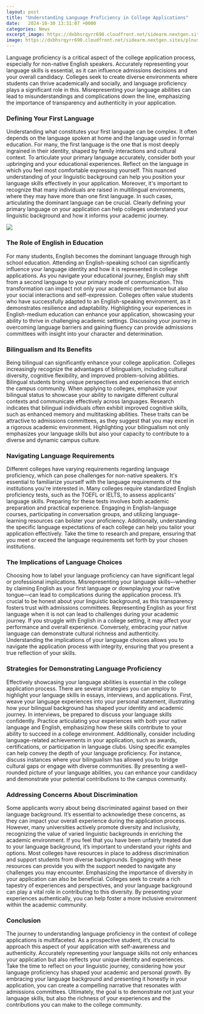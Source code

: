 ```yaml
---
layout: post
title: "Understanding Language Proficiency in College Applications"
date:   2024-10-30 13:31:07 +0000
categories: News
excerpt_image: https://dxbhsrqyrr690.cloudfront.net/sidearm.nextgen.sites/plnusealions.com/images/responsive_2023/default_image.png
image: https://dxbhsrqyrr690.cloudfront.net/sidearm.nextgen.sites/plnusealions.com/images/responsive_2023/default_image.png
---
```


Language proficiency is a critical aspect of the college application process, especially for non-native English speakers. Accurately representing your language skills is essential, as it can influence admissions decisions and your overall candidacy. Colleges seek to create diverse environments where students can thrive academically and socially, and language proficiency plays a significant role in this. Misrepresenting your language abilities can lead to misunderstandings and complications down the line, emphasizing the importance of transparency and authenticity in your application.
### Defining Your First Language
Understanding what constitutes your first language can be complex. It often depends on the language spoken at home and the language used in formal education. For many, the first language is the one that is most deeply ingrained in their identity, shaped by family interactions and cultural context. To articulate your primary language accurately, consider both your upbringing and your educational experiences. Reflect on the language in which you feel most comfortable expressing yourself. This nuanced understanding of your linguistic background can help you position your language skills effectively in your application. 
Moreover, it's important to recognize that many individuals are raised in multilingual environments, where they may have more than one first language. In such cases, articulating the dominant language can be crucial. Clearly defining your primary language on your application can help colleges understand your linguistic background and how it informs your academic journey.

![](https://dxbhsrqyrr690.cloudfront.net/sidearm.nextgen.sites/plnusealions.com/images/responsive_2023/default_image.png)
### The Role of English in Education
For many students, English becomes the dominant language through high school education. Attending an English-speaking school can significantly influence your language identity and how it is represented in college applications. As you navigate your educational journey, English may shift from a second language to your primary mode of communication. This transformation can impact not only your academic performance but also your social interactions and self-expression.
Colleges often value students who have successfully adapted to an English-speaking environment, as it demonstrates resilience and adaptability. Highlighting your experiences in English-medium education can enhance your application, showcasing your ability to thrive in challenging academic settings. Discussing your journey in overcoming language barriers and gaining fluency can provide admissions committees with insight into your character and determination.
### Bilingualism and Its Benefits
Being bilingual can significantly enhance your college application. Colleges increasingly recognize the advantages of bilingualism, including cultural diversity, cognitive flexibility, and improved problem-solving abilities. Bilingual students bring unique perspectives and experiences that enrich the campus community. When applying to colleges, emphasize your bilingual status to showcase your ability to navigate different cultural contexts and communicate effectively across languages.
Research indicates that bilingual individuals often exhibit improved cognitive skills, such as enhanced memory and multitasking abilities. These traits can be attractive to admissions committees, as they suggest that you may excel in a rigorous academic environment. Highlighting your bilingualism not only emphasizes your language skills but also your capacity to contribute to a diverse and dynamic campus culture.
### Navigating Language Requirements
Different colleges have varying requirements regarding language proficiency, which can pose challenges for non-native speakers. It's essential to familiarize yourself with the language requirements of the institutions you're interested in. Many colleges require standardized English proficiency tests, such as the TOEFL or IELTS, to assess applicants' language skills.
Preparing for these tests involves both academic preparation and practical experience. Engaging in English-language courses, participating in conversation groups, and utilizing language-learning resources can bolster your proficiency. Additionally, understanding the specific language expectations of each college can help you tailor your application effectively. Take the time to research and prepare, ensuring that you meet or exceed the language requirements set forth by your chosen institutions.
### The Implications of Language Choices
Choosing how to label your language proficiency can have significant legal or professional implications. Misrepresenting your language skills—whether by claiming English as your first language or downplaying your native tongue—can lead to complications during the application process. It’s crucial to be honest about your linguistic background, as this transparency fosters trust with admissions committees.
Representing English as your first language when it is not can lead to challenges during your academic journey. If you struggle with English in a college setting, it may affect your performance and overall experience. Conversely, embracing your native language can demonstrate cultural richness and authenticity. Understanding the implications of your language choices allows you to navigate the application process with integrity, ensuring that you present a true reflection of your skills.
### Strategies for Demonstrating Language Proficiency
Effectively showcasing your language abilities is essential in the college application process. There are several strategies you can employ to highlight your language skills in essays, interviews, and applications. First, weave your language experiences into your personal statement, illustrating how your bilingual background has shaped your identity and academic journey.
In interviews, be prepared to discuss your language skills confidently. Practice articulating your experiences with both your native language and English, emphasizing how these skills contribute to your ability to succeed in a college environment. Additionally, consider including language-related achievements in your application, such as awards, certifications, or participation in language clubs.
Using specific examples can help convey the depth of your language proficiency. For instance, discuss instances where your bilingualism has allowed you to bridge cultural gaps or engage with diverse communities. By presenting a well-rounded picture of your language abilities, you can enhance your candidacy and demonstrate your potential contributions to the campus community.
### Addressing Concerns About Discrimination
Some applicants worry about being discriminated against based on their language background. It’s essential to acknowledge these concerns, as they can impact your overall experience during the application process. However, many universities actively promote diversity and inclusivity, recognizing the value of varied linguistic backgrounds in enriching the academic environment.
If you feel that you have been unfairly treated due to your language background, it’s important to understand your rights and options. Most colleges have resources in place to address discrimination and support students from diverse backgrounds. Engaging with these resources can provide you with the support needed to navigate any challenges you may encounter.
Emphasizing the importance of diversity in your application can also be beneficial. Colleges seek to create a rich tapestry of experiences and perspectives, and your language background can play a vital role in contributing to this diversity. By presenting your experiences authentically, you can help foster a more inclusive environment within the academic community.
### Conclusion
The journey to understanding language proficiency in the context of college applications is multifaceted. As a prospective student, it’s crucial to approach this aspect of your application with self-awareness and authenticity. Accurately representing your language skills not only enhances your application but also reflects your unique identity and experiences.
Take the time to reflect on your linguistic journey, considering how your language proficiency has shaped your academic and personal growth. By embracing your language background and presenting it honestly in your application, you can create a compelling narrative that resonates with admissions committees. Ultimately, the goal is to demonstrate not just your language skills, but also the richness of your experiences and the contributions you can make to the college community.